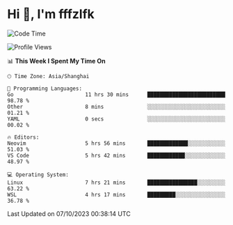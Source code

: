 # Hi 👋, I'm fffzlfk

<!--START_SECTION:waka-->
![Code Time](http://img.shields.io/badge/Code%20Time-474%20hrs%2024%20mins-blue)

![Profile Views](http://img.shields.io/badge/Profile%20Views-0-blue)

📊 **This Week I Spent My Time On** 

```text
🕑︎ Time Zone: Asia/Shanghai

💬 Programming Languages: 
Go                       11 hrs 30 mins      █████████████████████████   98.78 % 
Other                    8 mins              ░░░░░░░░░░░░░░░░░░░░░░░░░   01.21 % 
YAML                     0 secs              ░░░░░░░░░░░░░░░░░░░░░░░░░   00.02 % 

🔥 Editors: 
Neovim                   5 hrs 56 mins       █████████████░░░░░░░░░░░░   51.03 % 
VS Code                  5 hrs 42 mins       ████████████░░░░░░░░░░░░░   48.97 % 

💻 Operating System: 
Linux                    7 hrs 21 mins       ████████████████░░░░░░░░░   63.22 % 
WSL                      4 hrs 17 mins       █████████░░░░░░░░░░░░░░░░   36.78 % 
```


 Last Updated on 07/10/2023 00:38:14 UTC
<!--END_SECTION:waka-->
